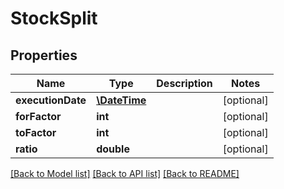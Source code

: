 # StockSplit

## Properties
Name | Type | Description | Notes
------------ | ------------- | ------------- | -------------
**executionDate** | [**\DateTime**](\DateTime.md) |  | [optional] 
**forFactor** | **int** |  | [optional] 
**toFactor** | **int** |  | [optional] 
**ratio** | **double** |  | [optional] 

[[Back to Model list]](../../README.md#documentation-for-models) [[Back to API list]](../../README.md#documentation-for-api-endpoints) [[Back to README]](../../README.md)


